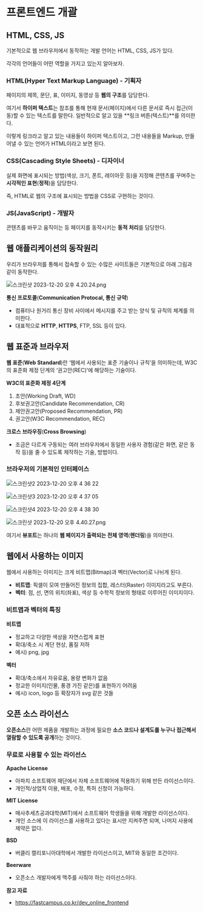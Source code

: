 # 프론트엔드 개괄

## HTML, CSS, JS

기본적으로 웹 브라우저에서 동작하는 개발 언어는 HTML, CSS, JS가 있다.

각각의 언어들이 어떤 역할을 가지고 있는지 알아보자.

### HTML(Hyper Text Markup Language) - 기획자

페이지의 제목, 문단, 표, 이미지, 동영상 등 **웹의 구조**를 담당한다.

여기서 **하이퍼 텍스트**는 참조를 통해 현재 문서(페이지)에서 다른 문서로 즉시 접근(이동)할 수 있는 텍스트를 말한다. 일반적으로 알고 있을 **링크 버튼(텍스트)**를 의미한다. 

이렇게 링크라고 알고 있는 내용들이 하이퍼 텍스트이고, 그런 내용들을 Markup, 만들어낼 수 있는 언어가 HTML이라고 보면 된다.

### CSS(Cascading Style Sheets) - 디자이너

실제 화면에 표시되는 방법(색상, 크기, 폰트, 레이아웃 등)을 지정해 콘텐츠를 꾸며주는 **시각적인 표현**(**정적**)을 담당한다.

즉, HTML로 웹의 구조에 표시되는 방법을 CSS로 구현하는 것이다.

### JS(JavaScript) - 개발자

콘텐츠를 바꾸고 움직이는 등 페이지를 동작시키는 **동적 처리**를 담당한다.

## 웹 애플리케이션의 동작원리

우리가 브라우저를 통해서 접속할 수 있는 수많은 사이트들은 기본적으로 아래 그림과 같이 동작한다.

![스크린샷 2023-12-20 오후 4.20.24.png](https://github.com/Heo-y-y/development-blog/assets/112863029/ee548e0a-a6d5-420b-ba31-e196c3218b77)

**통신 프로토콜**(**Communication Protocal, 통신 규약**)

- 컴퓨터나 원거리 통신 장비 사이에서 메시지를 주고 받는 양식 및 규칙의 체계를 의미한다.
- 대표적으로 **HTTP**, **HTTPS**, FTP, SSL 등이 있다.

## 웹 표준과 브라우저

**웹 표준**(**Web Standard**)란 ‘웹에서 사용되는 표준 기술이나 규칙’을 의미하는데, W3C의 표준화 제정 단계의 ‘권고안(REC)’에 해당하는 기술이다.

**W3C의 표준화 제정 4단계**

1. 초안(Working Draft, WD)
2. 후보권고안(Candidate Recommendation, CR)
3. 제안권고안(Proposed Recommendation, PR)
4. 권고안(W3C Recommendation, REC)

**크로스 브라우징**(**Cross Browsing**)

- 조금은 다르게 구동되는 여러 브라우저에서 동일한 사용자 경험(같은 화면, 같은 동작 등)을 줄 수 있도록 제작하는 기술, 방법이다.

### **브라우저의 기본적인 인터페이스**

![스크린샷2 2023-12-20 오후 4 36 22](https://github.com/Heo-y-y/development-blog/assets/112863029/1af362e4-5e4d-4ca9-8ab6-458c49b15857)

![스크린샷3 2023-12-20 오후 4 37 05](https://github.com/Heo-y-y/development-blog/assets/112863029/e13d9285-1561-41ec-8330-efc677ac705c)

![스크린샷4 2023-12-20 오후 4 38 30](https://github.com/Heo-y-y/development-blog/assets/112863029/945e966d-8c52-4767-854d-7ed09421e18f)

![스크린샷 2023-12-20 오후 4.40.27.png](https://github.com/Heo-y-y/development-blog/assets/112863029/9067966d-f68b-4a55-85d8-fe17cff1a3b5)

여기서 **뷰포트**는 하나의 **웹 페이지가 출력되는 전체 영역**(**렌더링**)을 의미한다.

## 웹에서 사용하는 이미지

웹에서 사용하는 이미지는 크게 비트맵(Bitmap)과 벡터(Vector)로 나뉘게 된다.

- **비트맵**: 픽셀이 모여 만들어진 정보의 집합, 레스터(Raster) 이미지라고도 부른다.
- **벡터**: 점, 선, 면의 위치(좌표), 색상 등 수학적 정보의 형태로 이루어진 이미지이다.

### 비트맵과 벡터의 특징

**비트맵**

- 정교하고 다양한 색상을 자연스럽게 표현
- 확대/축소 시 계단 현상, 품질 저하
- 예시) png, jpg

**벡터**

- 확대/축소에서 자유로움, 용량 변화가 없음
- 정교한 이미지(인물, 풍경 가진 같은)를 표현하기 어려움
- 예시) icon, logo 등 확장자가 svg 같은 것들

## 오픈 소스  라이선스

**오픈소스**란 어떤 제품을 개발하는 과정에 필요한 **소스 코드나 설계도를 누구나 접근해서 열람할 수 있도록 공개**하는 것이다.

### 무료로 사용할 수 있는 라이선스

**Apache License**

- 아파치 소프트웨어 재단에서 자체 소프트웨어에 적용하기 위해 만든 라이선스이다.
- 개인적/상업적 이용, 배포, 수정, 특허 신청이 가능하다.

**MIT License**

- 매사추세츠공과대학(MIT)에서 소프트웨어 학생들을 위해 개발한 라이선스이다.
- 개인 소스에 이 라이선스를 사용하고 있다는 표시만 지켜주면 되며, 나머지 사용에 제약은 없다.

**BSD**

- 버클리 캘리포니아대학에서 개발한 라이선스이고, MIT와 동일한 조건이다.

**Beerware**

- 오픈소스 개발자에게 맥주를 사줘야 하는 라이선스이다.


**참고 자료**

- <https://fastcampus.co.kr/dev_online_frontend>
